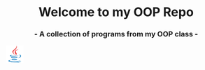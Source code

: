 <h1 align="center">Welcome to my OOP Repo</h1>
<h3 align="center">- A collection of programs from my OOP class -</h3>

<p align="left"> <a href="https://www.java.com" target="_blank" rel="noreferrer"> <img src="https://raw.githubusercontent.com/devicons/devicon/master/icons/java/java-original.svg" alt="java" width="40" height="40"/> </a> </p>
